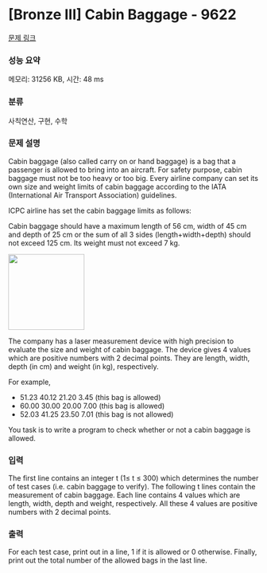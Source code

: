 # [Bronze III] Cabin Baggage - 9622 

[문제 링크](https://www.acmicpc.net/problem/9622) 

### 성능 요약

메모리: 31256 KB, 시간: 48 ms

### 분류

사칙연산, 구현, 수학

### 문제 설명

<p>Cabin baggage (also called carry on or hand baggage) is a bag that a passenger is allowed to bring into an aircraft. For safety purpose, cabin baggage must not be too heavy or too big. Every airline company can set its own size and weight limits of cabin baggage according to the IATA (International Air Transport Association) guidelines. </p>

<p>ICPC airline has set the cabin baggage limits as follows: </p>

<p>Cabin baggage should have a maximum length of 56 cm, width of 45 cm and depth of 25 cm or the sum of all 3 sides (length+width+depth) should not exceed 125 cm. Its weight must not exceed 7 kg. </p>

<p><img alt="" src="https://www.acmicpc.net/upload/images2/cabin.png" style="height:152px; width:153px"></p>

<p>The company has a laser measurement device with high precision to evaluate the size and weight of cabin baggage. The device gives 4 values which are positive numbers with 2 decimal points. They are length, width, depth (in cm) and weight (in kg), respectively. </p>

<p>For example, </p>

<ul>
	<li>51.23 40.12 21.20 3.45 (this bag is allowed) </li>
	<li>60.00 30.00 20.00 7.00 (this bag is allowed) </li>
	<li>52.03 41.25 23.50 7.01 (this bag is not allowed) </li>
</ul>

<p>You task is to write a program to check whether or not a cabin baggage is allowed. </p>

### 입력 

 <p>The first line contains an integer t (1≤ t ≤ 300) which determines the number of test cases (i.e. cabin baggage to verify). The following t lines contain the measurement of cabin baggage. Each line contains 4 values which are length, width, depth and weight, respectively. All these 4 values are positive numbers with 2 decimal points. </p>

### 출력 

 <p>For each test case, print out in a line, 1 if it is allowed or 0 otherwise. Finally, print out the total number of the allowed bags in the last line.</p>

